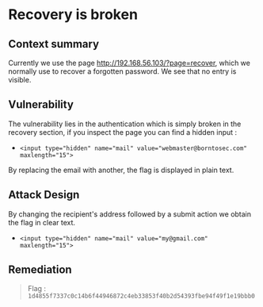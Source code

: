 
# Recovery is broken 

## Context summary
Currently we use the page http://192.168.56.103/?page=recover, which we normally use to recover a forgotten password. We see that no entry is visible.

## Vulnerability

The vulnerability lies in the authentication which is simply broken in the recovery section, if you inspect the page you can find a hidden input :

- `<input type="hidden" name="mail" value="webmaster@borntosec.com" maxlength="15">`

By replacing the email with another, the flag is displayed in plain text.

## Attack Design
By changing the recipient's address followed by a submit action we obtain the flag in clear text.
- `<input type="hidden" name="mail" value="my@gmail.com" maxlength="15">`

## Remediation

> Flag : `1d4855f7337c0c14b6f44946872c4eb33853f40b2d54393fbe94f49f1e19bbb0`
